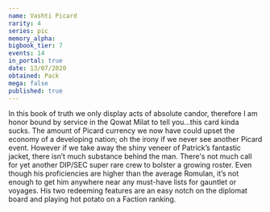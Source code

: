 ```yaml
---
name: Vashti Picard
rarity: 4
series: pic
memory_alpha:
bigbook_tier: 7
events: 14
in_portal: true
date: 13/07/2020
obtained: Pack
mega: false
published: true
---
```


In this book of truth we only display acts of absolute candor, therefore I am honor bound by service in the Qowat Milat to tell you...this card kinda sucks. The amount of Picard currency we now have could upset the economy of a developing nation; oh the irony if we never see another Picard event. However if we take away the shiny veneer of Patrick’s fantastic jacket, there isn’t much substance behind the man. 
There's not much call for yet another DIP/SEC super rare crew to bolster a growing roster. Even though his proficiencies are higher than the average Romulan, it’s not enough to get him anywhere near any must-have lists for gauntlet or voyages. His two redeeming features are an easy notch on the diplomat board and playing hot potato on a Faction ranking.

